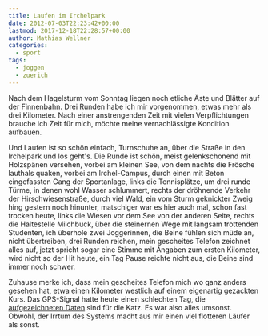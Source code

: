 ```yaml
---
title: Laufen im Irchelpark
date: 2012-07-03T22:23:42+00:00
lastmod: 2017-12-18T22:28:57+00:00
author: Mathias Wellner
categories:
  - sport
tags:
  - joggen
  - zuerich
---
```

Nach dem Hagelsturm vom Sonntag liegen noch etliche Äste und Blätter auf der Finnenbahn. Drei Runden habe ich mir vorgenommen, etwas mehr als drei Kilometer. Nach einer anstrengenden Zeit mit vielen Verpflichtungen brauche ich Zeit für mich, möchte meine vernachlässigte Kondition aufbauen. 
<!--more-->

Und Laufen ist so schön einfach, Turnschuhe an, über die Straße in den Irchelpark und los geht's. Die Runde ist schön, meist gelenkschonend mit Holzspänen versehen, vorbei am kleinen See, von dem nachts die Frösche lauthals quaken, vorbei am Irchel-Campus, durch einen mit Beton eingefassten Gang der Sportanlage, links die Tennisplätze, um drei runde Türme, in denen wohl Wasser schlummert, rechts der dröhnende Verkehr der Hirschwiesenstraße, durch viel Wald, ein vom Sturm geknickter Zweig hing gestern noch hinunter, matschiger war es hier auch mal, schon fast trocken heute, links die Wiesen vor dem See von der anderen Seite, rechts die Haltestelle Milchbuck, über die steinernen Wege mit langsam trottenden Studenten, ich überhole zwei Joggerinnen, die Beine fühlen sich müde an, nicht übertreiben, drei Runden reichen, mein gescheites Telefon zeichnet alles auf, jetzt spricht sogar eine Stimme mit Angaben zum ersten Kilometer, wird nicht so der Hit heute, ein Tag Pause reichte nicht aus, die Beine sind immer noch schwer. 

Zuhause merke ich, dass mein gescheites Telefon mich wo ganz anders gesehen hat, etwa einen Kilometer westlich auf einem eigenartig gezackten Kurs. Das GPS-Signal hatte heute einen schlechten Tag, die [aufgezeichneten Daten](http://www.runtastic.com/de/benutzer/mathias-wellner/sportaktivitaeten/17815533) sind für die Katz. Es war also alles umsonst. Obwohl, der Irrtum des Systems macht aus mir einen viel flotteren Läufer als sonst.